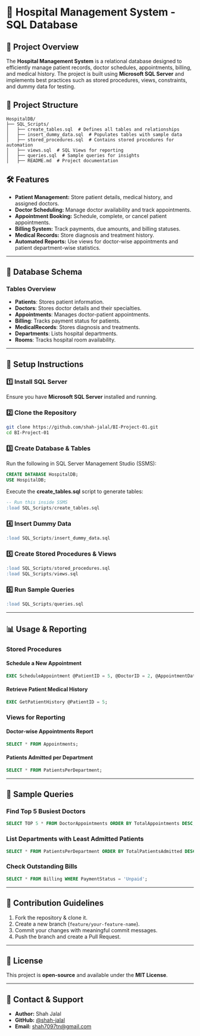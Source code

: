 # 🏥 Hospital Management System - SQL Database

## 📌 Project Overview
The **Hospital Management System** is a relational database designed to efficiently manage patient records, doctor schedules, appointments, billing, and medical history. The project is built using **Microsoft SQL Server** and implements best practices such as stored procedures, views, constraints, and dummy data for testing.

## 📂 Project Structure
```
HospitalDB/
├── SQL_Scripts/
│   ├── create_tables.sql  # Defines all tables and relationships
│   ├── insert_dummy_data.sql  # Populates tables with sample data
│   ├── stored_procedures.sql  # Contains stored procedures for automation
│   ├── views.sql  # SQL Views for reporting
│   ├── queries.sql  # Sample queries for insights
│   ├── README.md  # Project documentation
```

## 🛠 Features
- **Patient Management:** Store patient details, medical history, and assigned doctors.
- **Doctor Scheduling:** Manage doctor availability and track appointments.
- **Appointment Booking:** Schedule, complete, or cancel patient appointments.
- **Billing System:** Track payments, due amounts, and billing statuses.
- **Medical Records:** Store diagnosis and treatment history.
- **Automated Reports:** Use views for doctor-wise appointments and patient department-wise statistics.

---

## 📌 Database Schema
### **Tables Overview**
- **Patients**: Stores patient information.
- **Doctors**: Stores doctor details and their specialties.
- **Appointments**: Manages doctor-patient appointments.
- **Billing**: Tracks payment status for patients.
- **MedicalRecords**: Stores diagnosis and treatments.
- **Departments**: Lists hospital departments.
- **Rooms**: Tracks hospital room availability.

---

## 🚀 Setup Instructions
### **1️⃣ Install SQL Server**
Ensure you have **Microsoft SQL Server** installed and running.

### **2️⃣ Clone the Repository**
```sh
git clone https://github.com/shah-jalal/BI-Project-01.git       
cd BI-Project-01
```

### **3️⃣ Create Database & Tables**
Run the following in SQL Server Management Studio (SSMS):
```sql
CREATE DATABASE HospitalDB;
USE HospitalDB;
```
Execute the **create_tables.sql** script to generate tables:
```sql
-- Run this inside SSMS
:load SQL_Scripts/create_tables.sql
```

### **4️⃣ Insert Dummy Data**
```sql
:load SQL_Scripts/insert_dummy_data.sql
```

### **5️⃣ Create Stored Procedures & Views**
```sql
:load SQL_Scripts/stored_procedures.sql
:load SQL_Scripts/views.sql
```

### **6️⃣ Run Sample Queries**
```sql
:load SQL_Scripts/queries.sql
```

---

## 📊 Usage & Reporting
### **Stored Procedures**
#### **Schedule a New Appointment**
```sql
EXEC ScheduleAppointment @PatientID = 5, @DoctorID = 2, @AppointmentDate = '2025-02-15 10:30:00', @Status = 'Scheduled';
```
#### **Retrieve Patient Medical History**
```sql
EXEC GetPatientHistory @PatientID = 5;
```

### **Views for Reporting**
#### **Doctor-wise Appointments Report**
```sql
SELECT * FROM Appointments;
```
#### **Patients Admitted per Department**
```sql
SELECT * FROM PatientsPerDepartment;
```

---

## 📝 Sample Queries
### **Find Top 5 Busiest Doctors**
```sql
SELECT TOP 5 * FROM DoctorAppointments ORDER BY TotalAppointments DESC;
```
### **List Departments with Least Admitted Patients**
```sql
SELECT * FROM PatientsPerDepartment ORDER BY TotalPatientsAdmitted DESC;
```
### **Check Outstanding Bills**
```sql
SELECT * FROM Billing WHERE PaymentStatus = 'Unpaid';
```

---

## 🤝 Contribution Guidelines
1. Fork the repository & clone it.
2. Create a new branch (`feature/your-feature-name`).
3. Commit your changes with meaningful commit messages.
4. Push the branch and create a Pull Request.

---

## 📄 License
This project is **open-source** and available under the **MIT License**.

---

## 📧 Contact & Support
- **Author:** Shah Jalal
- **GitHub:** [@shah-jalal](https://github.com/shah-jalal)
- **Email:** shah7097tn@gmail.com

